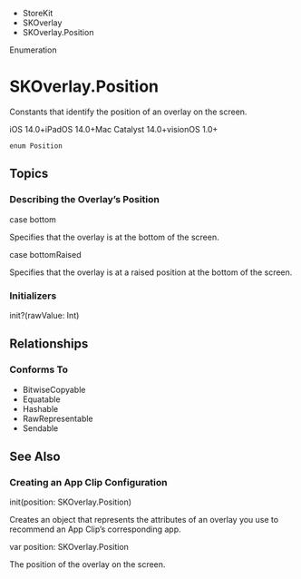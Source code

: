 

- StoreKit
- SKOverlay
-  SKOverlay.Position 

Enumeration

# SKOverlay.Position

Constants that identify the position of an overlay on the screen.

iOS 14.0+iPadOS 14.0+Mac Catalyst 14.0+visionOS 1.0+

``` source
enum Position
```

## Topics

### Describing the Overlay’s Position

case bottom

Specifies that the overlay is at the bottom of the screen.

case bottomRaised

Specifies that the overlay is at a raised position at the bottom of the screen.

### Initializers

init?(rawValue: Int)

## Relationships

### Conforms To

- BitwiseCopyable
- Equatable
- Hashable
- RawRepresentable
- Sendable

## See Also

### Creating an App Clip Configuration

init(position: SKOverlay.Position)

Creates an object that represents the attributes of an overlay you use to recommend an App Clip’s corresponding app.

var position: SKOverlay.Position

The position of the overlay on the screen.

